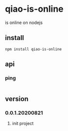 # qiao-is-online
is online on nodejs

## install
```
npm install qiao-is-online
```

## api
### ping
```javascript

```

## version
### 0.0.1.20200821
1. init project